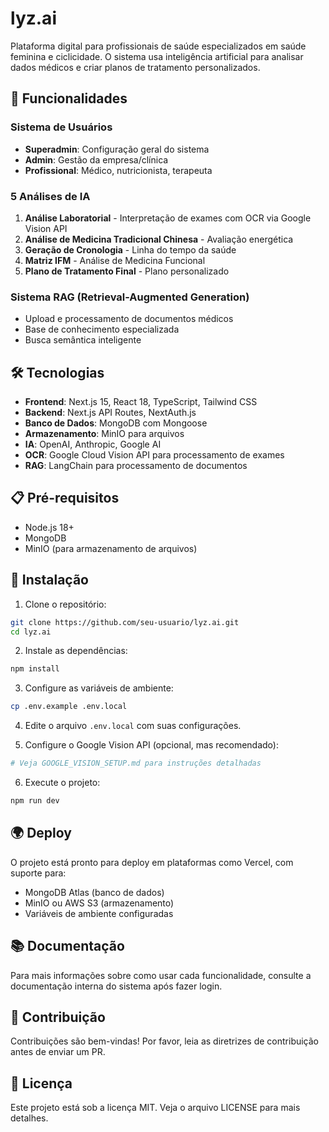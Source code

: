 # lyz.ai

Plataforma digital para profissionais de saúde especializados em saúde feminina e ciclicidade. O sistema usa inteligência artificial para analisar dados médicos e criar planos de tratamento personalizados.

## 🚀 Funcionalidades

### Sistema de Usuários
- **Superadmin**: Configuração geral do sistema
- **Admin**: Gestão da empresa/clínica
- **Profissional**: Médico, nutricionista, terapeuta

### 5 Análises de IA
1. **Análise Laboratorial** - Interpretação de exames com OCR via Google Vision API
2. **Análise de Medicina Tradicional Chinesa** - Avaliação energética
3. **Geração de Cronologia** - Linha do tempo da saúde
4. **Matriz IFM** - Análise de Medicina Funcional
5. **Plano de Tratamento Final** - Plano personalizado

### Sistema RAG (Retrieval-Augmented Generation)
- Upload e processamento de documentos médicos
- Base de conhecimento especializada
- Busca semântica inteligente

## 🛠️ Tecnologias

- **Frontend**: Next.js 15, React 18, TypeScript, Tailwind CSS
- **Backend**: Next.js API Routes, NextAuth.js
- **Banco de Dados**: MongoDB com Mongoose
- **Armazenamento**: MinIO para arquivos
- **IA**: OpenAI, Anthropic, Google AI
- **OCR**: Google Cloud Vision API para processamento de exames
- **RAG**: LangChain para processamento de documentos

## 📋 Pré-requisitos

- Node.js 18+
- MongoDB
- MinIO (para armazenamento de arquivos)

## 🔧 Instalação

1. Clone o repositório:
```bash
git clone https://github.com/seu-usuario/lyz.ai.git
cd lyz.ai
```

2. Instale as dependências:
```bash
npm install
```

3. Configure as variáveis de ambiente:
```bash
cp .env.example .env.local
```

4. Edite o arquivo `.env.local` com suas configurações.

5. Configure o Google Vision API (opcional, mas recomendado):
```bash
# Veja GOOGLE_VISION_SETUP.md para instruções detalhadas
```

6. Execute o projeto:
```bash
npm run dev
```

## 🌍 Deploy

O projeto está pronto para deploy em plataformas como Vercel, com suporte para:
- MongoDB Atlas (banco de dados)
- MinIO ou AWS S3 (armazenamento)
- Variáveis de ambiente configuradas

## 📚 Documentação

Para mais informações sobre como usar cada funcionalidade, consulte a documentação interna do sistema após fazer login.

## 🤝 Contribuição

Contribuições são bem-vindas! Por favor, leia as diretrizes de contribuição antes de enviar um PR.

## 📄 Licença

Este projeto está sob a licença MIT. Veja o arquivo LICENSE para mais detalhes. 